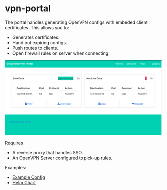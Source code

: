 # vpn-portal

The portal handles generating OpenVPN configs with embeded client certificates.  This allows you to:
- Generates certificates.
- Hand out expiring configs.
- Push routes to clients.
- Open firewall rules on server when connecting.

![alt text][logo]

[logo]: assets/example.png "Example Portal Image"

Requires 
- A reverse proxy that handles SSO.
- An OpenVPN Server configured to pick-up rules.

Examples:
- [Example Config](configs/conf.yaml)
- [Helm Chart](deployment/helm)



